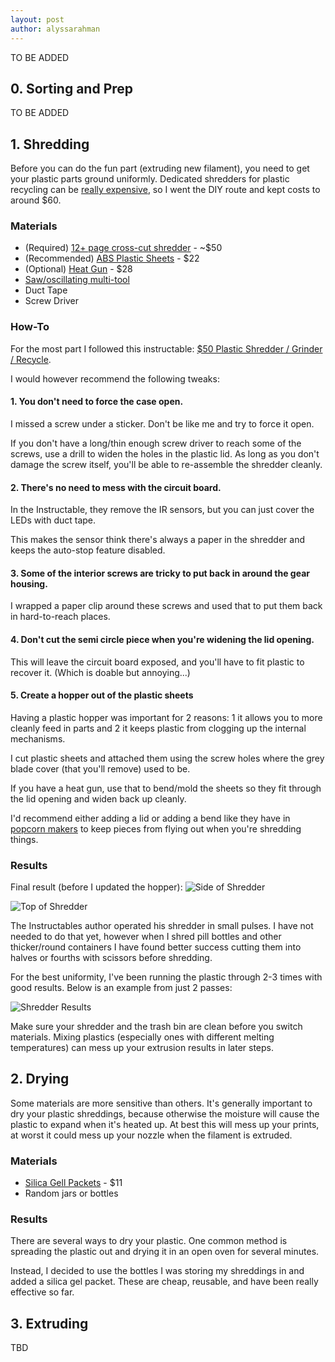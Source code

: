 ```yaml
---
layout: post
author: alyssarahman
---
```

TO BE ADDED 

## 0. Sorting and Prep
TO BE ADDED 

## 1. Shredding
Before you can do the fun part (extruding new filament), you need to get your plastic parts ground uniformly. Dedicated shredders for plastic recycling can be [really expensive](https://felfil.com/shop/felfil-shredder/?v=5ea34fa833a1), so I went the DIY route and kept costs to around $60.

### Materials
- (Required) [12+ page cross-cut shredder](https://www.amazon.com/dp/B07HMPQPHY) - ~$50
- (Recommended) [ABS Plastic Sheets](https://www.amazon.com/dp/B08R9W4NZW) - $22
- (Optional) [Heat Gun](https://www.amazon.com/dp/B08RHDWTW1) - $28
- [Saw/oscillating multi-tool](https://www.amazon.com/dp/B07VBB55X5)
- Duct Tape
- Screw Driver

### How-To
For the most part I followed this instructable: [$50 Plastic Shredder / Grinder / Recycle](https://www.instructables.com/50-Plastic-Shredder-Grinder-Recycler/). 

I would however recommend the following tweaks: 

#### 1. You don't need to force the case open. 
I missed a screw under a sticker. Don't be like me and try to force it open.

If you don't have a long/thin enough screw driver to reach some of the screws, use a drill to widen the holes in the plastic lid. As long as you don't damage the screw itself, you'll be able to re-assemble the shredder cleanly.

#### 2. There's no need to mess with the circuit board. 
In the Instructable, they remove the IR sensors, but you can just cover the LEDs with duct tape.

This makes the sensor think there's always a paper in the shredder and keeps the auto-stop feature disabled.

#### 3. Some of the interior screws are tricky to put back in around the gear housing.
I wrapped a paper clip around these screws and used that to put them back in hard-to-reach places.

#### 4. Don't cut the semi circle piece when you're widening the lid opening. 
This will leave the circuit board exposed, and you'll have to fit plastic to recover it. (Which is doable but annoying...) 

#### 5. Create a hopper out of the plastic sheets
Having a plastic hopper was important for 2 reasons: 1 it allows you to more cleanly feed in parts and 2 it keeps plastic from clogging up the internal mechanisms. 

I cut plastic sheets and attached them using the screw holes where the grey blade cover (that you'll remove) used to be.

If you have a heat gun, use that to bend/mold the sheets so they fit through the lid opening and widen back up cleanly.

I'd recommend either adding a lid or adding a bend like they have in [popcorn makers](https://www.surlatable.com/cuisinart-easypop-hot-air-popcorn-maker/PRO-7529886.html) to keep pieces from flying out when you're shredding things.

### Results
Final result (before I updated the hopper): 
![Side of Shredder](/assets/images/shredder_side.jpeg)

![Top of Shredder](/assets/images/shredder_top.jpeg)

The Instructables author operated his shredder in small pulses. I have not needed to do that yet, however when I shred pill bottles and other thicker/round containers I have found better success cutting them into halves or fourths with scissors before shredding. 

For the best uniformity, I've been running the plastic through 2-3 times with good results. Below is an example from just 2 passes: 

![Shredder Results](/assets/images/shredder_results.jpeg)

Make sure your shredder and the trash bin are clean before you switch materials. Mixing plastics (especially ones with different melting temperatures) can mess up your extrusion results in later steps. 

## 2. Drying
Some materials are more sensitive than others. It's generally important to dry your plastic shreddings, because otherwise the moisture will cause the plastic to expand when it's heated up. At best this will mess up your prints, at worst it could mess up your nozzle when the filament is extruded. 

### Materials
- [Silica Gell Packets](https://www.walmart.com/ip/seort/674794417) - $11
- Random jars or bottles

### Results
There are several ways to dry your plastic. One common method is spreading the plastic out and drying it in an open oven for several minutes. 

Instead, I decided to use the bottles I was storing my shreddings in and added a silica gel packet. These are cheap, reusable, and have been really effective so far. 

## 3. Extruding
TBD
